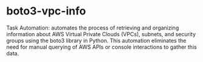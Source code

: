 # boto3-vpc-info
Task Automation:  automates the process of retrieving and organizing information about AWS Virtual Private Clouds (VPCs), subnets, and security groups using the boto3 library in Python. This automation eliminates the need for manual querying of AWS APIs or console interactions to gather this data.
